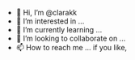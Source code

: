 - 👋 Hi, I’m @clarakk
- 👀 I’m interested in ...
- 🌱 I’m currently learning ...
- 💞️ I’m looking to collaborate on ...
- 📫 How to reach me ... if you like,

<!---
clarakk/clarakk is a ✨ special ✨ repository because its `README.md` (this file) appears on your GitHub profile.
You can click the Preview link to take a look at your changes.
--->
